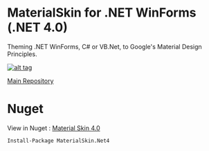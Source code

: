 # MaterialSkin for .NET WinForms (.NET 4.0)

Theming .NET WinForms, C# or VB.Net, to Google's Material Design Principles.

<a href="https://www.youtube.com/watch?v=A8osVM_SXlg" target="_blank">![alt tag](http://i.imgur.com/JAttoOo.png)</a>

[Main Repository](https://github.com/IgnaceMaes/MaterialSkin)

# Nuget

View in Nuget : [Material Skin 4.0](https://www.nuget.org/packages/MaterialSkin.Net4/)  

```bash
Install-Package MaterialSkin.Net4
```